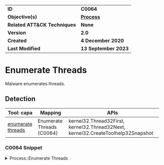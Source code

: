 <table>
<tr>
<td><b>ID</b></td>
<td><b>C0064</b></td>
</tr>
<tr>
<td><b>Objective(s)</b></td>
<td><b><a href="../process">Process</a></b></td>
</tr>
<tr>
<td><b>Related ATT&CK Techniques</b></td>
<td><b>None</b></td>
</tr>
<tr>
<td><b>Version</b></td>
<td><b>2.0</b></td>
</tr>
<tr>
<td><b>Created</b></td>
<td><b>4 December 2020</b></td>
</tr>
<tr>
<td><b>Last Modified</b></td>
<td><b>13 September 2023</b></td>
</tr>
</table>


# Enumerate Threads

Malware enumerates threads. 

## Detection

|Tool: capa|Mapping|APIs|
|---|---|---|
|[enumerate threads](https://github.com/mandiant/capa-rules/blob/master/host-interaction/thread/list/enumerate-threads.yml)|Enumerate Threads (C0064)|kernel32.Thread32First, kernel32.Thread32Next, kernel32.CreateToolhelp32Snapshot|

### C0064 Snippet
<details>
<summary> Process::Enumerate Threads </summary>
SHA256: 3ac8c22eb7c59d35fe49c20f2a0eca06765543dfb15f455a5557af4428066641
Location: 0x180003675
<pre>
lea     rdx, [rsp + 0x48]       ; pointer to THREAD32ENTRY struct
mov     rcx, r15        ; handle to snapshot of system processes
call    qword ptr [->KERNEL32.DLL::Thread32First]      ; Windows API call to retrieve information about the first thread in a snapshot
lea     rdx, [rsp + 0x48]
mov     rcx, r15
call    qword ptr [->KERNEL32.DLL::Thread32Next]       ; takes the same arguments as Thread32First and gets the next thread from the snapshot
</pre>
</details>
